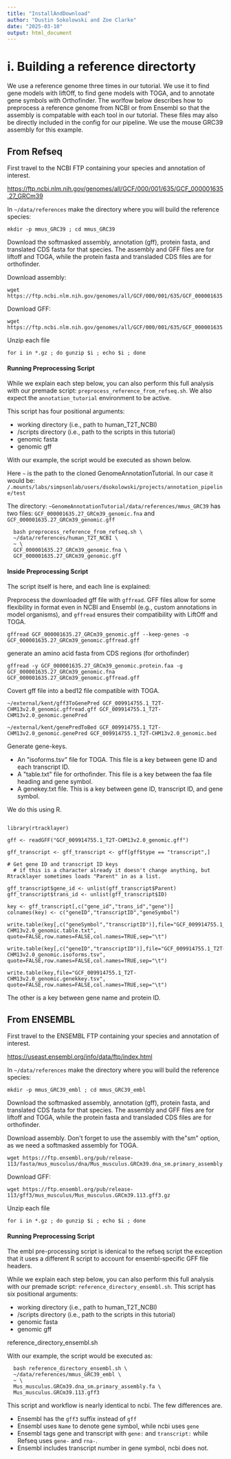 ```yaml
---
title: "InstallAndDownload"
author: "Dustin Sokolowski and Zoe Clarke"
date: "2025-03-10"
output: html_document
---
```


# i. Building a reference directorty

We use a reference genome three times in our tutorial. We use it to find gene models with liftOff, to find gene models with TOGA, and to annotate gene symbols with Orthofinder. The worlfow below describes how to preprocess a reference genome from NCBI or from Ensembl so that the assembly is compatable with each tool in our tutorial. These files may also be directly included in the config for our pipeline. We use the mouse GRC39 assembly for this example.

## From Refseq

First travel to the NCBI FTP containing your species and annotation of interest.

https://ftp.ncbi.nlm.nih.gov/genomes/all/GCF/000/001/635/GCF_000001635.27_GRCm39


In `~/data/references` make the directory where you will build the reference species:

```
mkdir -p mmus_GRC39 ; cd mmus_GRC39
```

Download the softmasked assembly, annotation (gff), protein fasta, and translated CDS fasta for that species. The assembly and GFF files are for liftoff and TOGA, while the protein fasta and transladed CDS files are for orthofinder.

Download assembly:

```
wget https://ftp.ncbi.nlm.nih.gov/genomes/all/GCF/000/001/635/GCF_000001635.27_GRCm39/GCF_000001635.27_GRCm39_genomic.fna.gz
```

Download GFF:

```
wget https://ftp.ncbi.nlm.nih.gov/genomes/all/GCF/000/001/635/GCF_000001635.27_GRCm39/GCF_000001635.27_GRCm39_genomic.gff.gz
```

Unzip each file

```
for i in *.gz ; do gunzip $i ; echo $i ; done
```

#### Running Preprocessing Script

While we explain each step below, you can also perform this full analysis with our premade script:
`preprocess_reference_from_refseq.sh`. We also expect the `annotation_tutorial` environment to be active.

This script has four positional arguments:

- working directory (i.e., path to human_T2T_NCBI)
- /scripts directory (i.e., path to the scripts in this tutorial)
- genomic fasta
- genomic gff

With our example, the script would be executed as shown below.

Here `~` is the path to the cloned GenomeAnnotationTutorial. In our case it would be:
`/.mounts/labs/simpsonlab/users/dsokolowski/projects/annotation_pipeline/test`

The directory: `~GenomeAnnotationTutorial/data/references/mmus_GRC39` has two files:
`GCF_000001635.27_GRCm39_genomic.fna` and `GCF_000001635.27_GRCm39_genomic.gff`

```
  bash preprocess_reference_from_refseq.sh \
  ~/data/references/human_T2T_NCBI \
  ~ \
  GCF_000001635.27_GRCm39_genomic.fna \
  GCF_000001635.27_GRCm39_genomic.gff

```


#### Inside Preprocessing Script 

The script itself is here, and each line is explained:

Preprocess the downloaded gff file with `gffread`. GFF files allow for some flexibility in format even in NCBI and Ensembl (e.g., custom annotations in model organisms), and `gffread` ensures their compatibility with LiftOff and TOGA.

```
gffread GCF_000001635.27_GRCm39_genomic.gff --keep-genes -o GCF_000001635.27_GRCm39_genomic.gffread.gff
```

generate an amino acid fasta from CDS regions (for orthofinder)

```
gffread -y GCF_000001635.27_GRCm39_genomic.protein.faa -g GCF_000001635.27_GRCm39_genomic.fna GCF_000001635.27_GRCm39_genomic.gffread.gff
```

Covert gff file into a bed12 file compatible with TOGA.

```
~/external/kent/gff3ToGenePred GCF_009914755.1_T2T-CHM13v2.0_genomic.gffread.gff GCF_009914755.1_T2T-CHM13v2.0_genomic.genePred

~/external/kent/genePredToBed GCF_009914755.1_T2T-CHM13v2.0_genomic.genePred GCF_009914755.1_T2T-CHM13v2.0_genomic.bed
```

Generate gene-keys.

* An "isoforms.tsv" file for TOGA. This file is a key between gene ID and each transcript ID.
* A "table.txt" file for orthofinder. This file is a key between the faa file heading and gene symbol.
* A genekey.txt file. This is a key between gene ID, transcript ID, and gene symbol.

We do this using R.

```

library(rtracklayer)

gff <- readGFF("GCF_009914755.1_T2T-CHM13v2.0_genomic.gff")

gff_transcript <- gff_transcript <- gff[gff$type == "transcript",]

# Get gene ID and transcript ID keys
  # if this is a character already it doesn't change anything, but Rtracklayer sometimes loads "Parent" in as a list.

gff_transcript$gene_id <- unlist(gff_transcript$Parent)
gff_transcript$trans_id <- unlist(gff_transcript$ID)

key <- gff_transcript[,c("gene_id","trans_id","gene")]
colnames(key) <- c("geneID","transcriptID","geneSymbol")

write.table(key[,c("geneSymbol","transcriptID")],file="GCF_009914755.1_T2T-CHM13v2.0_genomic.table.txt",
quote=FALSE,row.names=FALSE,col.names=TRUE,sep="\t")

write.table(key[,c("geneID","transcriptID")],file="GCF_009914755.1_T2T-CHM13v2.0_genomic.isoforms.tsv",
quote=FALSE,row.names=FALSE,col.names=TRUE,sep="\t")

write.table(key,file="GCF_009914755.1_T2T-CHM13v2.0_genomic.genekkey.tsv",
quote=FALSE,row.names=FALSE,col.names=TRUE,sep="\t")

```

The other is a key between gene name and protein ID.


## From ENSEMBL

First travel to the ENSEMBL FTP containing your species and annotation of interest.

https://useast.ensembl.org/info/data/ftp/index.html

In `~/data/references` make the directory where you will build the reference species:

```
mkdir -p mmus_GRC39_embl ; cd mmus_GRC39_embl
```

Download the softmasked assembly, annotation (gff), protein fasta, and translated CDS fasta for that species. The assembly and GFF files are for liftoff and TOGA, while the protein fasta and transladed CDS files are for orthofinder.

Download assembly. Don't forget to use the assembly with the"sm" option, as we need a softmasked assembly for TOGA.

```
wget https://ftp.ensembl.org/pub/release-113/fasta/mus_musculus/dna/Mus_musculus.GRCm39.dna_sm.primary_assembly.fa.gz
```

Download GFF:

```
wget https://ftp.ensembl.org/pub/release-113/gff3/mus_musculus/Mus_musculus.GRCm39.113.gff3.gz
```

Unzip each file

```
for i in *.gz ; do gunzip $i ; echo $i ; done
```

#### Running Preprocessing Script

The embl pre-processing script is idenical to the refseq script the exception that it uses a different R script to account for ensembl-specific GFF file headers.

While we explain each step below, you can also perform this full analysis with our premade script:
`reference_directory_ensembl.sh`. 
This script has six positional arguments:

- working directory (i.e., path to human_T2T_NCBI)
- /scripts directory (i.e., path to the scripts in this tutorial)
- genomic fasta
- genomic gff

reference_directory_ensembl.sh 

With our example, the script would be executed as:
```
  bash reference_directory_ensembl.sh \
  ~/data/references/mmus_GRC39_embl \
  ~ \
  Mus_musculus.GRCm39.dna_sm.primary_assembly.fa \
  Mus_musculus.GRCm39.113.gff3

```
  
This script and workflow is nearly identical to ncbi. The few differences are.

* Ensembl has the `gff3` suffix instead of `gff`
* Ensembl uses `Name` to denote gene symbol, while ncbi uses `gene`
* Ensembl tags gene and transcript with `gene:` and `transcript:` while Refseq uses `gene-` and `rna-`.
* Ensembl includes transcript number in gene symbol, ncbi does not.